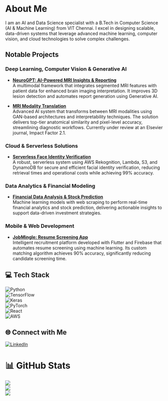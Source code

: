 # About Me

I am an AI and Data Science specialist with a B.Tech in Computer Science (AI & Machine Learning) from VIT Chennai. I excel in designing scalable, data-driven systems that leverage advanced machine learning, computer vision, and cloud technologies to solve complex challenges.

## Notable Projects

### Deep Learning, Computer Vision & Generative AI
- **[NeuroGPT: AI-Powered MRI Insights & Reporting](https://github.com/atchudhansg/NeuroGPT-AI-Powered-MRI-Insights-Reporting)**  
  A multimodal framework that integrates segmented MRI features with patient data for enhanced brain imaging interpretation. It improves 3D lesion detection and automates report generation using Generative AI.
  
- **[MRI Modality Translation](https://github.com/atchudhansg/MRI-Modality-Translation)**  
  Advanced AI system that transforms between MRI modalities using GAN-based architectures and interpretability techniques. The solution delivers top-tier anatomical similarity and pixel-level accuracy, streamlining diagnostic workflows. Currently under review at an Elsevier journal, Impact Factor 2.1.

### Cloud & Serverless Solutions
- **[Serverless Face Identity Verification](https://github.com/atchudhansg/Serverless-Face-Identity-Verification-Using-AWS-Rekognition)**  
  A robust, serverless system using AWS Rekognition, Lambda, S3, and DynamoDB for secure and efficient facial identity verification, reducing retrieval times and operational costs while achieving 99% accuracy.

### Data Analytics & Financial Modeling
- **[Financial Data Analysis & Stock Prediction](https://github.com/atchudhansg/Financial-Data-Analysis-Stock-Prediction-with-ML-Web-Scraping)**  
  Machine learning models with web scraping to perform real-time financial analytics and stock prediction, delivering actionable insights to support data-driven investment strategies.

### Mobile & Web Development
- **[JobMingle: Resume Screening App](https://github.com/atchudhansg/jobmingle-resume-screening-app)**  
  Intelligent recruitment platform developed with Flutter and Firebase that automates resume screening using machine learning. Its custom matching algorithm achieves 90% accuracy, significantly reducing candidate screening time.

## 💻 Tech Stack

![Python](https://img.shields.io/badge/Python-3776AB?style=for-the-badge&logo=python&logoColor=white)  
![TensorFlow](https://img.shields.io/badge/TensorFlow-FF6F00?style=for-the-badge&logo=tensorflow&logoColor=white)  
![Keras](https://img.shields.io/badge/Keras-D00000?style=for-the-badge&logo=keras&logoColor=white)  
![PyTorch](https://img.shields.io/badge/PyTorch-EE4C2C?style=for-the-badge&logo=pytorch&logoColor=white)  
![React](https://img.shields.io/badge/React-20232A?style=for-the-badge&logo=react&logoColor=61DAFB)  
![AWS](https://img.shields.io/badge/AWS-232F3E?style=for-the-badge&logo=amazon-aws&logoColor=white)

## 🌐 Connect with Me

[![LinkedIn](https://img.shields.io/badge/LinkedIn-0A66C2?style=for-the-badge&logo=linkedin&logoColor=white)](https://www.linkedin.com/in/atchudhansreekanthgomadam/)

# 📊 GitHub Stats

![](https://github-readme-stats.vercel.app/api?username=atchudhansg&theme=dark&hide_border=false&include_all_commits=true&count_private=true)  
![](https://github-readme-streak-stats.herokuapp.com/?user=atchudhansg&theme=dark&hide_border=false)  
![](https://github-readme-stats.vercel.app/api/top-langs/?username=atchudhansg&theme=dark&hide_border=false&include_all_commits=true&count_private=true&layout=compact)

